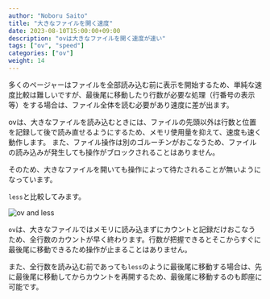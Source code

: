 ```yaml
---
author: "Noboru Saito"
title: "大きなファイルを開く速度"
date: 2023-08-10T15:00:00+09:00
description: "ovは大きなファイルを開く速度が速い"
tags: ["ov", "speed"]
categories: ["ov"]
weight: 14
---
```


多くのページャーはファイルを全部読み込む前に表示を開始するため、単純な速度比較は難しいですが、最後尾に移動したり行数が必要な処理（行番号の表示等）をする場合は、ファイル全体を読む必要があり速度に差が出ます。

ovは、大きなファイルを読み込むときには、ファイルの先頭以外は行数と位置を記録して後で読み直せるようにするため、メモリ使用量を抑えて、速度も速く動作します。
また、ファイル操作は別のゴルーチンがおこなうため、ファイルの読み込みが発生しても操作がブロックされることはありません。

そのため、大きなファイルを開いても操作によって待たされることが無いようになっています。

`less`と比較してみます。

![ov and less](/ov/open-large-file.gif)

`ov`は、大きなファイルではメモリに読み込まずにカウントと記録だけおこなうため、全行数のカウントが早く終わります。行数が把握できるとそこからすぐに最後尾に移動できるため操作が止まることはありません。

また、全行数を読み込む前であっても`less`のように最後尾に移動する場合は、先に最後尾に移動してからカウントを再開するため、最後尾に移動するのも即座に可能です。
